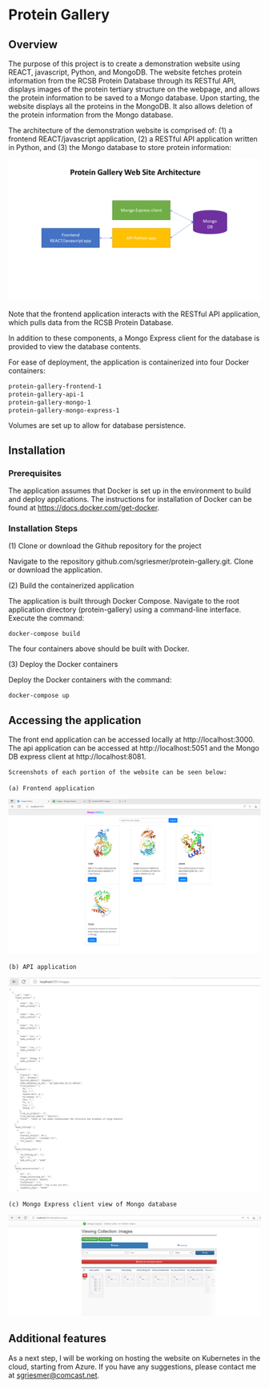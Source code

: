 # Protein Gallery

## Overview

The purpose of this project is to create a demonstration website using REACT, javascript, Python, and MongoDB.  The website fetches protein information from the RCSB Protein Database through its RESTful API, displays images of the protein tertiary structure on the webpage, and allows the protein information to be saved to a Mongo database.  Upon starting, the website displays all the proteins in the MongoDB.  It also allows deletion of the protein information from the Mongo database.

The architecture of the demonstration website is comprised of: (1) a frontend REACT/javascript application, (2) a RESTful API application written in Python, and (3) the Mongo database to store protein information:

![demonstration website architecture](./frontend/src/images/arch.png)

Note that the frontend application interacts with the RESTful API application, which pulls data from the RCSB Protein Database.  

In addition to these components, a Mongo Express client for the database is provided to view the database contents.

For ease of deployment, the application is containerized into four Docker containers:

    protein-gallery-frontend-1
    protein-gallery-api-1
    protein-gallery-mongo-1
    protein-gallery-mongo-express-1

Volumes are set up to allow for database persistence.

## Installation

### Prerequisites

The application assumes that Docker is set up in the environment to build and deploy applications.  The instructions for installation of Docker can be found at https://docs.docker.com/get-docker.

### Installation Steps

(1) Clone or download the Github repository for the project

Navigate to the repository github.com/sgriesmer/protein-gallery.git.  Clone or download the application.

(2) Build the containerized application

The application is built through Docker Compose.  Navigate to the root application directory (protein-gallery) using a command-line interface. Execute the command:

    docker-compose build

The four containers above should be built with Docker.

(3) Deploy the Docker containers

Deploy the Docker containers with the command:

    docker-compose up

## Accessing the application

The front end application can be accessed locally at http://localhost:3000.  The api application can be accessed at http://localhost:5051 and the Mongo DB express client at http://localhost:8081.

    Screenshots of each portion of the website can be seen below:

    (a) Frontend application

![frontend app](./frontend/src/images/frontend.png)

    (b) API application

![api app](./frontend/src/images/api.png)

    (c) Mongo Express client view of Mongo database

![Mongo Express app](./frontend/src/images/me.png)

## Additional features

As a next step, I will be working on hosting the website on Kubernetes in the cloud, starting from Azure.  If you have any suggestions, please contact me at sgriesmer@comcast.net.



